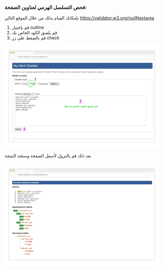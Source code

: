 ### فحص التسلسل الهرمي لعناوين الصفحة:

بإمكانك القيام بذلك من خلال الموقع التالي
https://validator.w3.org/nu/#textarea

1. قم بإختيار outline 
2. قم بلصق الكود الخاص بك
3. قم بالضغط على زر check

![HTML Outliner](assets/outliner.png) 

بعد ذلك قم بالنزول لأسفل الصفحة وستجد النتيجة

![ Structural outline](assets/result.png) 

